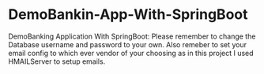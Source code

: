 # DemoBankin-App-With-SpringBoot
DemoBanking Application With SpringBoot: 
Please remember to change the Database username and password to your own. 
Also remeber to set your email config to which ever vendor of your choosing as in this project I used HMAILServer to setup emails.
 